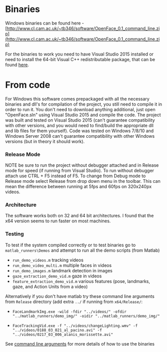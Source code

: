 # Binaries

Windows binaries can be found here - [http://www.cl.cam.ac.uk/~tb346/software/OpenFace_0.1_command_line.zip](http://www.cl.cam.ac.uk/~tb346/software/OpenFace_0.1_command_line.zip)

For the binaries to work you need to have Visual Studio 2015 installed or need to install the 64-bit Visual C++ redistributable package, that can be found [here](https://www.microsoft.com/en-us/download/details.aspx?id=48145).

# From code
For Windows this software comes prepackaged with all the necessary binaries and dll's for compilation of the project, you still need to compile it in order to run it. You don't need to download anything additional, just open "OpenFace.sln" using Visual Studio 2015 and compile the code. The project was built and tested on Visual Studio 2015 (can't guarantee compatibility with other versions, and you would need to find/build the appropriate dll and lib files for them yourself). Code was tested on Windows 7/8/10 and Windows Server 2008 can't guarantee compatibility with other Windows versions (but in theory it should work). 

### Release Mode
NOTE be sure to run the project without debugger attached and in Release mode for speed (if running from Visual Studio). To run without debugger attach use CTRL + F5 instead of F5. To change from Debug mode to Release mode select Release from drop down menu in the toolbar. This can mean the difference between running at 5fps and 60fps on 320x240px videos. 

### Architecture
The software works both on 32 and 64 bit architectures. I  found that the x64 version seems to run faster on most machines.

### Testing

To test if the system compiled correctly or to test binaries go to `matlab_runners\Demos` and attempt to run all the demo scripts (from Matlab)
  - `run_demo_videos.m` tracking videos
  - `run_demo_video_multi.m` multiple faces in videos
  - `run_demo_images.m` landmark detection in images
  - `gaze_extraction_demo_vid.m` gaze in videos
  - `feature_extraction_demo_vid.m` various features (pose, landmarks, gaze, and Action Units from a video)

Alternatively if you don't have matlab try these command line arguments from `Release` directory (add extra `../` if running from `x64/Release/`:

- `FaceLandmarkImg.exe -wild -fdir "../videos/" -ofdir "../matlab_runners/demo_img/" -oidir "../matlab_runners/demo_img/"`

- `FaceTrackingVid.exe -f "../videos/changeLighting.wmv" -f "../videos/0188_03_021_al_pacino.avi" -f "../videos/0217_03_006_alanis_morissette.avi"`

See [command line arguments](https://github.com/TadasBaltrusaitis/OpenFace/wiki/Command-line-arguments) for more details of how to use the binaries